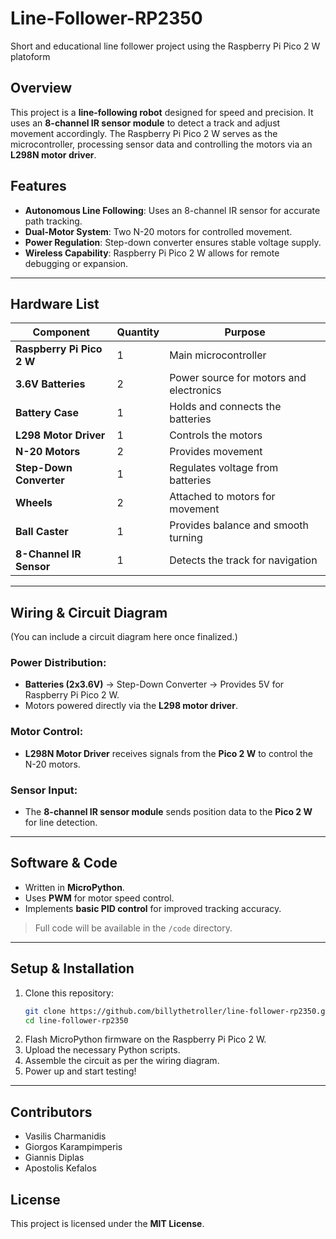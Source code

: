# Line-Follower-RP2350
Short and educational line follower project using the Raspberry Pi Pico 2 W platoform

## Overview
This project is a **line-following robot** designed for speed and precision. It uses an **8-channel IR sensor module** to detect a track and adjust movement accordingly. The Raspberry Pi Pico 2 W serves as the microcontroller, processing sensor data and controlling the motors via an **L298N motor driver**. 

## Features
- **Autonomous Line Following**: Uses an 8-channel IR sensor for accurate path tracking.
- **Dual-Motor System**: Two N-20 motors for controlled movement.
- **Power Regulation**: Step-down converter ensures stable voltage supply.
- **Wireless Capability**: Raspberry Pi Pico 2 W allows for remote debugging or expansion.

---

## Hardware List
| Component               | Quantity | Purpose |
|-------------------------|----------|----------|
| **Raspberry Pi Pico 2 W** | 1        | Main microcontroller |
| **3.6V Batteries**       | 2        | Power source for motors and electronics |
| **Battery Case**         | 1        | Holds and connects the batteries |
| **L298 Motor Driver**    | 1        | Controls the motors |
| **N-20 Motors**          | 2        | Provides movement |
| **Step-Down Converter**  | 1        | Regulates voltage from batteries |
| **Wheels**               | 2        | Attached to motors for movement |
| **Ball Caster**          | 1        | Provides balance and smooth turning |
| **8-Channel IR Sensor**  | 1        | Detects the track for navigation |

---

## Wiring & Circuit Diagram
(You can include a circuit diagram here once finalized.)

### Power Distribution:
- **Batteries (2x3.6V)** → Step-Down Converter → Provides 5V for Raspberry Pi Pico 2 W.
- Motors powered directly via the **L298 motor driver**.

### Motor Control:
- **L298N Motor Driver** receives signals from the **Pico 2 W** to control the N-20 motors.

### Sensor Input:
- The **8-channel IR sensor module** sends position data to the **Pico 2 W** for line detection.

---

## Software & Code
- Written in **MicroPython**.
- Uses **PWM** for motor speed control.
- Implements **basic PID control** for improved tracking accuracy.

> Full code will be available in the `/code` directory.

---

## Setup & Installation
1. Clone this repository:
   ```sh
   git clone https://github.com/billythetroller/line-follower-rp2350.git
   cd line-follower-rp2350
   ```
2. Flash MicroPython firmware on the Raspberry Pi Pico 2 W.
3. Upload the necessary Python scripts.
4. Assemble the circuit as per the wiring diagram.
5. Power up and start testing!

---

## Contributors
- Vasilis Charmanidis
- Giorgos Karampimperis
- Giannis Diplas
- Apostolis Kefalos

## License
This project is licensed under the **MIT License**.
```

